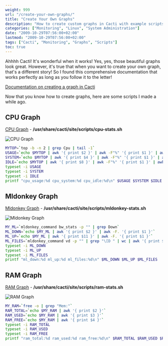 ```yaml
---
weight: 999
url: "/create-your-own-graphs/"
title: "Create Your Own Graphs"
description: "How to create custom graphs in Cacti with example scripts for monitoring CPU, RAM, and Mldonkey"
categories: ["Monitoring", "Linux", "System Administration"]
date: "2009-10-29T07:56:00+02:00"
lastmod: "2009-10-29T07:56:00+02:00"
tags: ["Cacti", "Monitoring", "Graphs", "Scripts"]
toc: true
---
```


Ahhhh Cacti! It's wonderful when it works!
Yes, yes, those beautiful graphs look great. However, it's true that when you want to create your own graph, that's a different story! So I found this comprehensive documentation that works perfectly as long as you follow it to the letter!

[Documentation on creating a graph in Cacti](/pdf/tuto_cacti_dim_shell.pdf)

Now that you know how to create graphs, here are some scripts I made a while ago.

## CPU Graph

[CPU Graph](/others/cacti_graph_template_cpu_informations_gt-xml.zip) - **/usr/share/cacti/site/scripts/cpu-stats.sh**

![CPU Graph](/images/cpu_cacti.avif)

```bash
MYTOP=`top -b -n 2 | grep Cpu | tail -1`
USAGE=`echo $MYTOP | awk '{ print $2 }' | awk -F"%" '{ print $1 }' | awk -F"." '{ print $1 }'`
SYSTEM=`echo $MYTOP | awk '{ print $4 }' | awk -F"%" '{ print $1 }' | awk -F"." '{ print $1 }'`
IDLE=`echo $MYTOP | awk '{ print $8 }' | awk -F"%" '{ print $1 }' | awk -F"." '{ print $1 }'`
typeset -i USAGE
typeset -i SYSTEM
typeset -i IDLE
printf "cpu_usage:%d cpu_system:%d cpu_idle:%d\n" $USAGE $SYSTEM $IDLE
```

## Mldonkey Graph

[Mldonkey Graph](/others/cacti_graph_template_mldonkey_informations_gt-xml.zip) - **/usr/share/cacti/site/scripts/mldonkey-stats.sh**

![Mldonkey Graph](/images/ml_cacti.avif)

```bash
MY_ML=`mldonkey_command bw_stats -p "" | grep Down`
ML_DOWN=`echo $MY_ML | awk '{ print $2 }' | awk -F. '{ print $1 }'`
ML_UP=`echo $MY_ML | awk '{ print $11 }' | awk -F. '{ print $1 }'`
ML_FILES=`mldonkey_command vd -p "" | grep "\[D " | wc | awk '{ print $1 }'`
typeset -i ML_DOWN
typeset -i ML_UP
typeset -i ML_FILES
printf "ml_down:%d ml_up:%d ml_files:%d\n" $ML_DOWN $ML_UP $ML_FILES
```

## RAM Graph

[RAM Graph](/others/cacti_graph_template_ram_informations_gt.xml.zip) - **/usr/share/cacti/site/scripts/ram-stats.sh**

![RAM Graph](/images/ram_cacti.avif)

```bash
MY_RAM=`free -o | grep "Mem:"`
RAM_TOTAL=`echo $MY_RAM | awk '{ print $2 }'`
RAM_USED=`echo $MY_RAM | awk '{ print $3 }'`
RAM_FREE=`echo $MY_RAM | awk '{ print $4 }'`
typeset -i RAM_TOTAL
typeset -i RAM_USED
typeset -i RAM_FREE
printf "ram_total:%d ram_used:%d ram_free:%d\n" $RAM_TOTAL $RAM_USED $RAM_FREE
```
